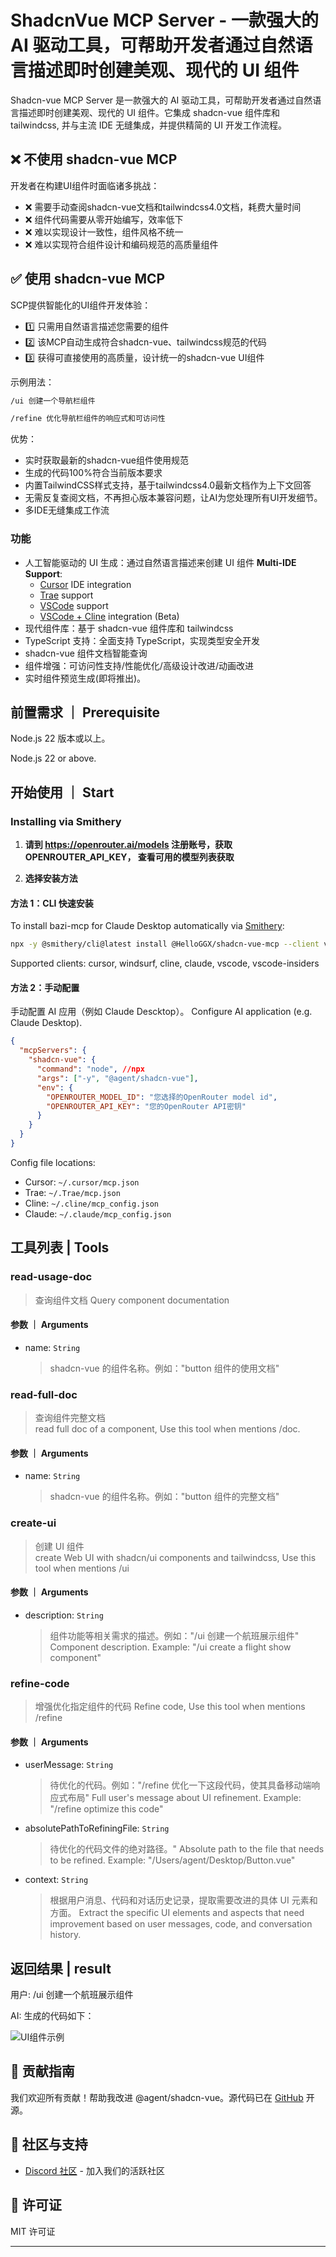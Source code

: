 # ShadcnVue MCP Server - 一款强大的 AI 驱动工具，可帮助开发者通过自然语言描述即时创建美观、现代的 UI 组件

Shadcn-vue MCP Server  是一款强大的 AI 驱动工具，可帮助开发者通过自然语言描述即时创建美观、现代的 UI 组件。它集成 shadcn-vue 组件库和 tailwindcss, 并与主流 IDE 无缝集成，并提供精简的 UI 开发工作流程。

## ❌ 不使用 shadcn-vue MCP

开发者在构建UI组件时面临诸多挑战：

- ❌ 需要手动查阅shadcn-vue文档和tailwindcss4.0文档，耗费大量时间
- ❌ 组件代码需要从零开始编写，效率低下
- ❌ 难以实现设计一致性，组件风格不统一
- ❌ 难以实现符合组件设计和编码规范的高质量组件

## ✅ 使用 shadcn-vue MCP

SCP提供智能化的UI组件开发体验：

- 1️⃣ 只需用自然语言描述您需要的组件
- 2️⃣ 该MCP自动生成符合shadcn-vue、tailwindcss规范的代码
- 3️⃣ 获得可直接使用的高质量，设计统一的shadcn-vue UI组件

示例用法：

```txt
/ui 创建一个导航栏组件
```

```txt
/refine 优化导航栏组件的响应式和可访问性
```

优势：

- 实时获取最新的shadcn-vue组件使用规范
- 生成的代码100%符合当前版本要求
- 内置TailwindCSS样式支持，基于tailwindcss4.0最新文档作为上下文回答
- 无需反复查阅文档，不再担心版本兼容问题，让AI为您处理所有UI开发细节。
- 多IDE无缝集成工作流

### 功能

- 人工智能驱动的 UI 生成：通过自然语言描述来创建 UI 组件
  **Multi-IDE Support**:
  - [Cursor](https://cursor.com) IDE integration
  - [Trae](https://www.trae.ai/) support
  - [VSCode](https://code.visualstudio.com/) support
  - [VSCode + Cline](https://cline.bot) integration (Beta)
- 现代组件库：基于 shadcn-vue 组件库和 tailwindcss
- TypeScript 支持：全面支持 TypeScript，实现类型安全开发
- shadcn-vue 组件文档智能查询
- 组件增强：可访问性支持/性能优化/高级设计改进/动画改进
- 实时组件预览生成(即将推出)。

## 前置需求 ｜ Prerequisite

Node.js 22 版本或以上。

Node.js 22 or above.

## 开始使用 ｜ Start

### Installing via Smithery

1. **请到 **https://openrouter.ai/models** 注册账号，获取 OPENROUTER_API_KEY， 查看可用的模型列表获取**

2. **选择安装方法**

#### 方法 1：CLI 快速安装

To install bazi-mcp for Claude Desktop automatically via [Smithery](https://smithery.ai/server/@HelloGGX/shadcn-vue-mcp):

```bash
npx -y @smithery/cli@latest install @HelloGGX/shadcn-vue-mcp --client vscode
```

Supported clients: cursor, windsurf, cline, claude, vscode, vscode-insiders

#### 方法 2：手动配置

手动配置 AI 应用（例如 Claude Descktop）。
Configure AI application (e.g. Claude Desktop).

```json
{
  "mcpServers": {
    "shadcn-vue": {
      "command": "node", //npx
      "args": ["-y", "@agent/shadcn-vue"],
      "env": {
        "OPENROUTER_MODEL_ID": "您选择的OpenRouter model id",
        "OPENROUTER_API_KEY": "您的OpenRouter API密钥"
      }
    }
  }
}
```

Config file locations:

- Cursor: `~/.cursor/mcp.json`
- Trae: `~/.Trae/mcp.json`
- Cline: `~/.cline/mcp_config.json`
- Claude: `~/.claude/mcp_config.json`

## 工具列表 | Tools

### read-usage-doc

> 查询组件文档
> Query component documentation

#### 参数 ｜ Arguments

- name: `String`
  > shadcn-vue 的组件名称。例如："button 组件的使用文档"

### read-full-doc

> 查询组件完整文档  
> read full doc of a component, Use this tool when mentions /doc.

#### 参数 ｜ Arguments

- name: `String`
  > shadcn-vue 的组件名称。例如："button 组件的完整文档"

### create-ui

> 创建 UI 组件  
> create Web UI with shadcn/ui components and tailwindcss, Use this tool when mentions /ui

#### 参数 ｜ Arguments

- description: `String`
  > 组件功能等相关需求的描述。例如："/ui 创建一个航班展示组件"  
  > Component description. Example: "/ui create a flight show component"

### refine-code

> 增强优化指定组件的代码
> Refine code, Use this tool when mentions /refine

#### 参数 ｜ Arguments

- userMessage: `String`
  > 待优化的代码。例如："/refine 优化一下这段代码，使其具备移动端响应式布局"
  > Full user's message about UI refinement. Example: "/refine optimize this code"
- absolutePathToRefiningFile: `String`
  > 待优化的代码文件的绝对路径。"
  > Absolute path to the file that needs to be refined. Example: "/Users/agent/Desktop/Button.vue"
- context: `String`
  > 根据用户消息、代码和对话历史记录，提取需要改进的具体 UI 元素和方面。
  > Extract the specific UI elements and aspects that need improvement based on user messages, code, and conversation history.

## 返回结果 | result

用户: /ui 创建一个航班展示组件

AI: 生成的代码如下：

![UI组件示例](https://github.com/HelloGGX/tailwindcss-mcp/raw/main/docs/ui.png)

## 🤝 贡献指南

我们欢迎所有贡献！帮助我改进 @agent/shadcn-vue。源代码已在 [GitHub](https://github.com/HelloGGX/shadcn-vue-mcp) 开源。

## 👥 社区与支持

- [Discord 社区](https://discord.gg/82Kf65ut) - 加入我们的活跃社区
<!-- - [微信](https://x.com/serafimcloud) - 关注获取最新动态 -->

## 📝 许可证

MIT 许可证

---
